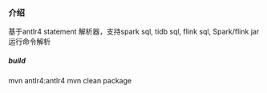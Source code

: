 ### 介绍

基于antlr4 statement 解析器，支持spark sql, tidb sql, flink sql, Spark/flink jar 运行命令解析

##### build

mvn antlr4:antlr4
mvn clean package

